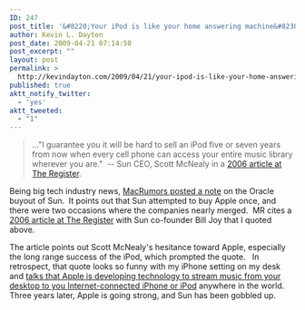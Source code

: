 ```yaml
---
ID: 247
post_title: '&#8220;Your iPod is like your home answering machine&#8230;&#8221;'
author: Kevin L. Dayton
post_date: 2009-04-21 07:14:50
post_excerpt: ""
layout: post
permalink: >
  http://kevindayton.com/2009/04/21/your-ipod-is-like-your-home-answering-machine/
published: true
aktt_notify_twitter:
  - 'yes'
aktt_tweeted:
  - "1"
---
```

<blockquote>..."I guarantee you it will be hard to sell an iPod five or seven years from now when every cell phone can access your entire music library wherever you are."  -- Sun CEO, Scott McNealy in a <a title="http://www.theregister.co.uk/2006/01/12/sun_apple_snapple/" href="http://www.theregister.co.uk/2006/01/12/sun_apple_snapple/" target="_blank">2006 article at The Register</a>.</blockquote>
Being big tech industry news, <a title="http://www.macrumors.com/2009/04/21/oracle-to-acquire-sun-for-7-4-billion/" href="http://www.macrumors.com/2009/04/21/oracle-to-acquire-sun-for-7-4-billion/" target="_blank">MacRumors posted a note</a> on the Oracle buyout of Sun.  It points out that Sun attempted to buy Apple once, and there were two occasions where the companies nearly merged.  MR cites a <a title="http://www.theregister.co.uk/2006/01/12/sun_apple_snapple/" href="http://www.theregister.co.uk/2006/01/12/sun_apple_snapple/" target="_blank">2006 article at The Register</a> with Sun co-founder Bill Joy that I quoted above.

The article points out Scott McNealy's hesitance toward Apple, especially the long range success of the iPod, which prompted the quote.   In retrospect, that quote looks so funny with my iPhone setting on my desk and <a title="http://www.appleinsider.com/articles/08/08/07/new_software_would_let_iphones_access_itunes_libraries_from_anywhere.html" href="http://www.appleinsider.com/articles/08/08/07/new_software_would_let_iphones_access_itunes_libraries_from_anywhere.html" target="_blank">talks that Apple is developing technology to stream music from your desktop to you Internet-connected iPhone or iPod</a> anywhere in the world.  Three years later, Apple is going strong, and Sun has been gobbled up.